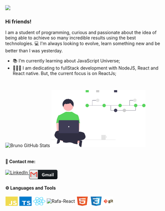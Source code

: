 <img src="https://cdn.lowgif.com/small/be83dd67333eefab-gifs-transparent-background-11-background-check-all.gif" width="80">

### Hi friends!

I am a student of programming, curious and passionate about the idea of ​​being able to achieve so many incredible results using the best technologies. 💻 I'm always looking to evolve, learn something new and be better than I was yesterday.

- 📚 I’m currently learning about JavaScript Universe;
- 👷🏽‍♂️ I am dedicating to fullStack development with NodeJS, React and React native. But, the current focus is on ReactJs;
  <br/>

<div>
  
  <br/>
  <div align="left" style="display: flex; justify-content-space-around">
    
   ![Bruno GitHub Stats](https://github-readme-stats.vercel.app/api?username=brunoinx&show_icons=true&theme=chartreuse-dark&hide=prs)
   <img src="./version_control.svg" alt="Logo Developer"  width="300px"/>
  </div>
  
  #### 📢 Contact me: 
  <p align="left">
    <a href="https://www.linkedin.com/in/bruno-henrique10/" target="_blank">
      <img 
         src="https://raw.githubusercontent.com/MikeCodesDotNET/MikeCodesDotNET/a8abbf37441f3253f74ea255a47f289208d7568c/Resources/linkedIn.svg" 
         alt="LinkedIn"
         style="vertical-align:top;" 
         width="90px"
      />
    </a>
    <a href="https://mail.google.com/mail/?view=cm&fs=1&to=brunoh.henriqueh01@gmail.com" target="_blank">
      <img
         src="https://raw.githubusercontent.com/MikeCodesDotNET/ColoredBadges/master/svg/social/gmail.svg"
         alt="Gmail"
         style="vertical-align:top;"
         width="90px"
       />
    </a>
  </p>
</div>

#### ⚙️ Languages and Tools

<div style="display: inline_block">
  <img align="center" alt="Rafa-Js" height="30" width="40" src="https://raw.githubusercontent.com/devicons/devicon/master/icons/javascript/javascript-plain.svg">
  <img align="center" alt="Rafa-Ts" height="30" width="40" src="https://raw.githubusercontent.com/devicons/devicon/master/icons/typescript/typescript-plain.svg">
  <img align="center" alt="Rafa-React" height="30" width="40" src="https://raw.githubusercontent.com/devicons/devicon/master/icons/react/react-original.svg">
  <img align="center" alt="Rafa-React" height="30" src="https://static.expo.dev/static/brand/square-512x512.png">
  <img align="center" alt="Rafa-HTML" height="30" width="40" src="https://raw.githubusercontent.com/devicons/devicon/master/icons/html5/html5-original.svg">
  <img align="center" alt="Rafa-CSS" height="30" width="40" src="https://raw.githubusercontent.com/devicons/devicon/master/icons/css3/css3-original.svg">
  <img align="center" alt="Rafa-CSS" height="30" src="https://raw.githubusercontent.com/github/explore/80688e429a7d4ef2fca1e82350fe8e3517d3494d/topics/git/git.png">
</div>
